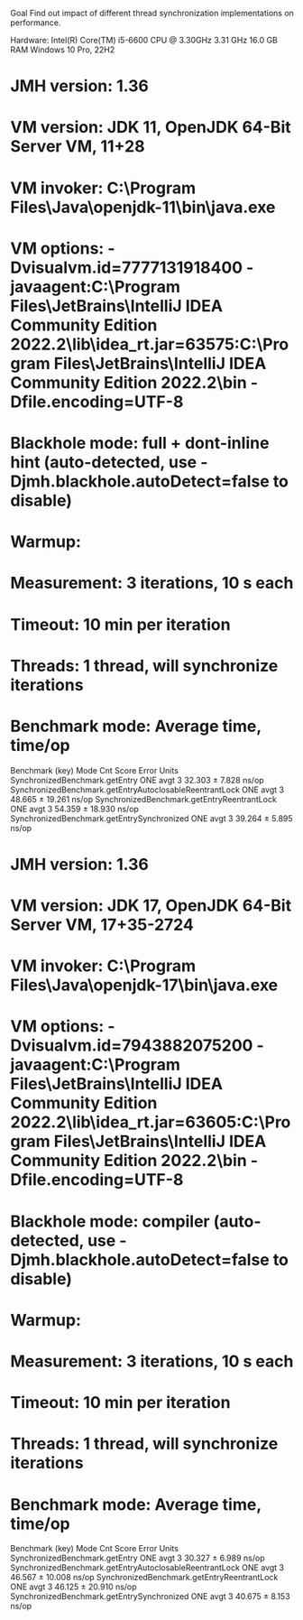 Goal
Find out impact of different thread synchronization implementations on performance.

Hardware:
Intel(R) Core(TM) i5-6600 CPU @ 3.30GHz   3.31 GHz
16.0 GB RAM
Windows 10 Pro, 22H2

# JMH version: 1.36
# VM version: JDK 11, OpenJDK 64-Bit Server VM, 11+28
# VM invoker: C:\Program Files\Java\openjdk-11\bin\java.exe
# VM options: -Dvisualvm.id=7777131918400 -javaagent:C:\Program Files\JetBrains\IntelliJ IDEA Community Edition 2022.2\lib\idea_rt.jar=63575:C:\Program Files\JetBrains\IntelliJ IDEA Community Edition 2022.2\bin -Dfile.encoding=UTF-8
# Blackhole mode: full + dont-inline hint (auto-detected, use -Djmh.blackhole.autoDetect=false to disable)
# Warmup: <none>
# Measurement: 3 iterations, 10 s each
# Timeout: 10 min per iteration
# Threads: 1 thread, will synchronize iterations
# Benchmark mode: Average time, time/op

Benchmark                                                (key)  Mode  Cnt   Score    Error  Units
SynchronizedBenchmark.getEntry                             ONE  avgt    3  32.303 ±  7.828  ns/op
SynchronizedBenchmark.getEntryAutoclosableReentrantLock    ONE  avgt    3  48.665 ± 19.261  ns/op
SynchronizedBenchmark.getEntryReentrantLock                ONE  avgt    3  54.359 ± 18.930  ns/op
SynchronizedBenchmark.getEntrySynchronized                 ONE  avgt    3  39.264 ±  5.895  ns/op

# JMH version: 1.36
# VM version: JDK 17, OpenJDK 64-Bit Server VM, 17+35-2724
# VM invoker: C:\Program Files\Java\openjdk-17\bin\java.exe
# VM options: -Dvisualvm.id=7943882075200 -javaagent:C:\Program Files\JetBrains\IntelliJ IDEA Community Edition 2022.2\lib\idea_rt.jar=63605:C:\Program Files\JetBrains\IntelliJ IDEA Community Edition 2022.2\bin -Dfile.encoding=UTF-8
# Blackhole mode: compiler (auto-detected, use -Djmh.blackhole.autoDetect=false to disable)
# Warmup: <none>
# Measurement: 3 iterations, 10 s each
# Timeout: 10 min per iteration
# Threads: 1 thread, will synchronize iterations
# Benchmark mode: Average time, time/op

Benchmark                                                (key)  Mode  Cnt   Score    Error  Units
SynchronizedBenchmark.getEntry                             ONE  avgt    3  30.327 ±  6.989  ns/op
SynchronizedBenchmark.getEntryAutoclosableReentrantLock    ONE  avgt    3  46.567 ± 10.008  ns/op
SynchronizedBenchmark.getEntryReentrantLock                ONE  avgt    3  46.125 ± 20.910  ns/op
SynchronizedBenchmark.getEntrySynchronized                 ONE  avgt    3  40.675 ±  8.153  ns/op